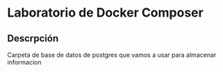 # Laboratorio de Docker Composer
## Descrpción 
Carpeta de base de datos de postgres que vamos a usar para almacenar informacion
